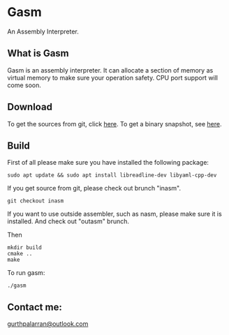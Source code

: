 # Gasm
An Assembly Interpreter.

## What is Gasm

Gasm is an assembly interpreter. It can allocate a section of memory as virtual memory to make sure your operation safety. CPU port support will come soon. 

## Download

To get the sources from git, click [here](https://github.com/GurthPalarran/gasm). To get a binary snapshot, see [here](https://github.com/GurthPalarran/gasm/releases/tag/1.0).

## Build

First of all please make sure you have installed the following package:

```
sudo apt update && sudo apt install libreadline-dev libyaml-cpp-dev
```

If you get source from git, please check out brunch "inasm".

```
git checkout inasm
```

If you want to use outside assembler, such as nasm, please make sure it is installed. And check out "outasm" brunch.

Then

```
mkdir build
cmake ..
make
```

To run gasm:

```
./gasm
```

## Contact me:

gurthpalarran@outlook.com
